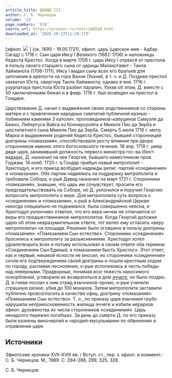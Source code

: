```yaml
---
article_title: ДАВИД III
author: С. Б. Чернецов
volume: '13'
page_numbers: '574'
source_url: https://pravenc.ru/text/168530.html
downloaded_at: '2025-10-13T11:29:17Z'
---
```


[эфиоп. ![](https://pravenc.ru/char/26110/1xf5xdag/image.png) ] (ок. 1695 - 19.05.1721), эфиоп. царь (царское имя - Адбар Сагад) с 1716 г. Сын царя Иясу I Великого (1682-1706) и наложницы Кедеста Крестос. Когда в марте 1706 г. царь Иясу I отрекся от престола в пользу своего старшего сына от царицы Малакотавит - Такла Хайманота (1706-1711), Иясу I выдал сыну всех его братьев для заточения в крепости на горе Вахни (Уохни), в т. ч. и Д. Позднее престол захватил Юста, свергнув Такла Хайманота; однако в янв. 1716 г. узурпатора престола Юста разбил паралич. Узнав об этом, Д. вместе с 50 заключенными бежал и в февр. 1716 г. был возведен на престол в Гондаре.

Царствование Д. начал с выдвижения своих родственников со стороны матери и с привлечения народных симпатий публичной казнью - побиением камнями 3 католич. проповедников-капуцинов Самуэле да Беано, Либертуса Вайса из Коннерсройта и Микеле Пио да Зерба и шестилетнего сына Микеле Пио да Зерба. Смерть 5 июля 1716 г. митр. Марка и выдвижение родичей Кедеста Крестос, бывшей сторонницей доктрины «помазания», способствовали росту влияния при дворе сторонников именно этого богословского течения. 18 апр. 1719 г. умер дядя царя, занимавший должность первого министра гос-ва (бехт-вадада), Д. назначил на нее Георгия, бывшего наместником пров. Годжам. 14 нояб. 1720 г. в Гондар прибыл новый митрополит - Христодул, и его приезд возбудил надежды религ. партий «соединения» и «помазания». Обе партии надеялись на поддержку митрополита и требовали Собора, к-рый Давид назначил на март 1721 г. Сторонники «помазания», знавшие, что царь им сочувствует, просили его председательствовать на Соборе, но Д. уклонился и поручил Георгию вопросить митрополита о вере. Для митрополита суть вопроса о «соединении» и «помазании», к-рый в Александрийской Церкви никогда специально не поднимался, была совершенно неясна, и Христодул уклончиво ответил, что его вера ничем не отличается от веры его предшественников-митрополитов. Когда Георгий доложил царю об этом невразумительном ответе, тот велел ему огласить «веру митрополита» на площади. Решение было оглашено в пользу доктрины «помазания»: «Помазанием Сын естество». Сторонники «соединения» бросились к митрополиту за разъяснениями. Христодул хотел удовлетворить всех и потому использовал в своем ответе оба термина: «Соединением Сын Единый, а помазанием бысть Христос». Этот ответ, как и первый, никакой ясности не вносил, но сторонники «соединения» сочли его подтверждением своей доктрины и пошли крестным ходом по городу, распевая песнопения, к-рые исполнялись в честь победы над неверными. Придворные, понимая всю тяжесть наносимого оскорбления, уговорили их возвратиться в дом [эччеге](https://pravenc.ru/text/эччеге.html), но было поздно. Д. в гневе послал к ним отряд язычников-оромо, к-рые учинили страшную резню, убив до 100 монахов. Затем митрополита заставили публично провозгласить в качестве офиц. доктрину «помазания»: «Помазанием Сын естество». Т. о., по приказу царя язычники грубо нарушили неприкосновенность жилища эччеге и избили иерархов эфиоп. духовенства из числа сторонников «соединения». Царь ненадолго пережил погибших. За день до смерти Д. по его приказу были казнены виночерпий и чародей-мусульманин по обвинению в отравлении царя.

## Источники

Эфиопские хроники XVII-XVIII вв. / Вступ. ст., пер. с эфиоп. и коммент.: С. Б. Чернецов. М., 1989. С. 284-286, 289, 325, 328.

С. Б. Чернецов
